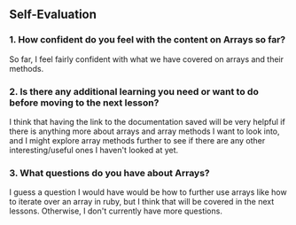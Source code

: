 ## Self-Evaluation
### 1. How confident do you feel with the content on Arrays so far?
So far, I feel fairly confident with what we have covered on arrays and their methods.
### 2. Is there any additional learning you need or want to do before moving to the next lesson?
I think that having the link to the documentation saved will be very helpful if there is anything more about arrays and array methods I want to look into, and I might explore array methods further to see if there are any other interesting/useful ones I haven't looked at yet.
### 3. What questions do you have about Arrays?
I guess a question I would have would be how to further use arrays like how to iterate over an array in ruby, but I think that will be covered in the next lessons. Otherwise, I don't currently have more questions.
